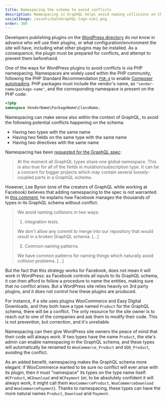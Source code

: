 ```yaml
---
title: Namespacing the schema to avoid conflicts
description: Namespacing in GraphQL helps avoid naming collisions on the GraphQL schema, happening when two types, fields or directives have the same name.
socialImage: /assets/GatoGraphQL-logo-suki.png
order: 300
---
```


Developers publishing plugins on the [WordPress directory](https://wordpress.org/plugins/) do not know in advance who will use their plugins, or what configuration/environment the site will have, including what other plugins may be installed. As a consequence, the plugin must be prepared for conflicts, and attempt to prevent them beforehand.

One of the ways for WordPress plugins to avoid conflicts is via PHP namespacing. Namespaces are widely used within the PHP community, following the PHP Standard Recommendation [`PSR-4`](https://www.php-fig.org/psr/psr-4/) to enable [Composer autoloading](https://getcomposer.org/doc/01-basic-usage.md#autoloading). PHP packages must include the vendor's name, as `"vendor-name/package-name"`, and the corresponding namespace is present on the PHP code:

```php
<?php
namespace VendorName\PackageName\ClassName;
```

Namespacing can make sense also within the context of GraphQL, to avoid the following potential conflicts happening on the schema:

- Having two types with the same name
- Having two fields on the same type with the same name
- Having two directives with the same name

Namespacing has been [requested for the GraphQL spec](https://github.com/graphql/graphql-spec/issues/163):

> At the moment all GraphQL types share one global namespace. This is also true for all of the fields in mutation/subscription type. It can be a concern for bigger projects which may contain several loosely-coupled parts in a GraphQL schema.

However, Lee Byron (one of the creators of GraphQL while working at Facebook) believes that adding namespacing to the spec is not warranted. In [this comment](https://github.com/graphql/graphql-spec/issues/163#issuecomment-271367691), he explains how Facebook manages the thousands of types in its GraphQL schema without conflict:

> We avoid naming collisions in two ways:
>
> 1. integration tests.
>
> We don't allow any commit to merge into our repository that would result in a broken GraphQL schema. [...]
>
> 2. Common naming patterns.
>
> We have common patterns for naming things which naturally avoid collision problems. [...]

But the fact that this strategy works for Facebook, does not mean it will work in WordPress: as Facebook controls all inputs to its GraphQL schema, it can then afford to follow a procedure to name the entities, making sure that no conflict arises. But a WordPress site relies heavily on 3rd party plugins, and it does not control how these plugins are produced.

For instance, if a site uses plugins WooCommerce and Easy Digital Downloads, and they both have a type named `Product` for the GraphQL schema, there will be a conflict. The only resource for the site owner is to reach out to one of the companies and ask them to modify their code. This is not prevention, but correction, and it's unreliable.

Namespacing can then give WordPress site owners the peace of mind that their code will always work. If two types have the name `Product`, the site's admin can enable namespacing in the GraphQL schema, and these types will automatically be renamed to `WooCommerce_Product` and `EDD_Product`, avoiding the conflict.

As an added benefit, namespacing makes the GraphQL schema more elegant: if WooCommerce wanted to be sure no conflict will ever arise with its plugin, then it must "namespace" its types on the type name itself: `WCProduct`, `WCDownload` and `WCPayment` (or, to be absolutely confident it will always work, it might call them `WooCommerceProduct`, `WooCommerceDownload` and `WooCommercePayment`). Thanks to namespacing, these types can have the more natural names `Product`, `Download` and `Payment`.
